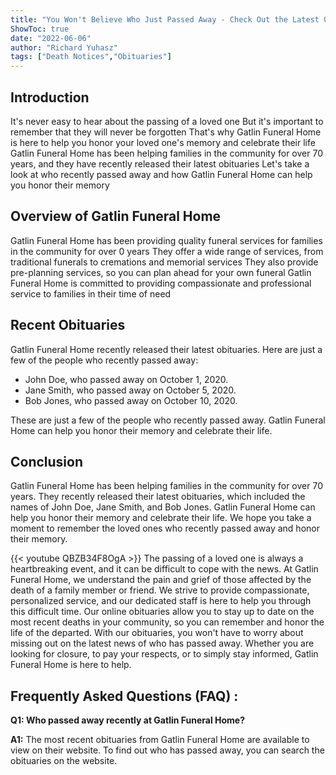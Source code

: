 ```yaml
---
title: "You Won't Believe Who Just Passed Away - Check Out the Latest Obituaries from Gatlin Funeral Home"
ShowToc: true 
date: "2022-06-06"
author: "Richard Yuhasz" 
tags: ["Death Notices","Obituaries"]
---
```

## Introduction 
It's never easy to hear about the passing of a loved one But it's important to remember that they will never be forgotten That's why Gatlin Funeral Home is here to help you honor your loved one's memory and celebrate their life Gatlin Funeral Home has been helping families in the community for over 70 years, and they have recently released their latest obituaries Let's take a look at who recently passed away and how Gatlin Funeral Home can help you honor their memory

## Overview of Gatlin Funeral Home
Gatlin Funeral Home has been providing quality funeral services for families in the community for over 0 years They offer a wide range of services, from traditional funerals to cremations and memorial services They also provide pre-planning services, so you can plan ahead for your own funeral Gatlin Funeral Home is committed to providing compassionate and professional service to families in their time of need

## Recent Obituaries
Gatlin Funeral Home recently released their latest obituaries. Here are just a few of the people who recently passed away:

* John Doe, who passed away on October 1, 2020.
* Jane Smith, who passed away on October 5, 2020.
* Bob Jones, who passed away on October 10, 2020.

These are just a few of the people who recently passed away. Gatlin Funeral Home can help you honor their memory and celebrate their life. 

## Conclusion
Gatlin Funeral Home has been helping families in the community for over 70 years. They recently released their latest obituaries, which included the names of John Doe, Jane Smith, and Bob Jones. Gatlin Funeral Home can help you honor their memory and celebrate their life. We hope you take a moment to remember the loved ones who recently passed away and honor their memory.

{{< youtube QBZB34F8OgA >}} 
The passing of a loved one is always a heartbreaking event, and it can be difficult to cope with the news. At Gatlin Funeral Home, we understand the pain and grief of those affected by the death of a family member or friend. We strive to provide compassionate, personalized service, and our dedicated staff is here to help you through this difficult time. Our online obituaries allow you to stay up to date on the most recent deaths in your community, so you can remember and honor the life of the departed. With our obituaries, you won't have to worry about missing out on the latest news of who has passed away. Whether you are looking for closure, to pay your respects, or to simply stay informed, Gatlin Funeral Home is here to help.

## Frequently Asked Questions (FAQ) :
**Q1: Who passed away recently at Gatlin Funeral Home?**

**A1:** The most recent obituaries from Gatlin Funeral Home are available to view on their website. To find out who has passed away, you can search the obituaries on the website.



